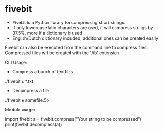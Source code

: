 # fivebit
* Fivebit is a Python library for compressing short strings. 
* If only lowercase latin characters are used, it will compress strings by 37.5%, more if a dictionary is used
* English/Dutch dictionary included, additional ones can be created easily

Fivebit can also be executed from the command line to compress files. Compressed files will be created with the '.5b' extension

CLI Usage:
- Compress a bunch of textfiles

./fivebit c *.txt

- Decompress a file

./fivebit e somefile.5b

Module usage:

import fivebit
a = fivebit.compress("Your string to be compressed")
print(fivebit.decompress(a))
